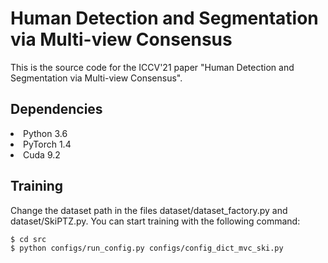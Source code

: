 # Human Detection and Segmentation via Multi-view Consensus 
This is the source code for the ICCV'21 paper "Human Detection and Segmentation via Multi-view Consensus".

## Dependencies
<li> Python 3.6
<li> PyTorch 1.4
<li> Cuda 9.2
  
## Training
  Change the dataset path in the files dataset/dataset_factory.py and dataset/SkiPTZ.py. You can start training with the following command:
```
$ cd src
$ python configs/run_config.py configs/config_dict_mvc_ski.py
```
 
